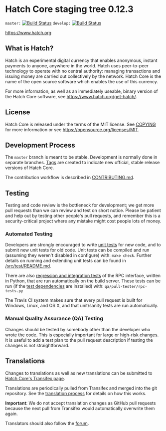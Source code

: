 Hatch Core staging tree 0.12.3
===============================

`master:` [![Build Status](https://travis-ci.org/hatchpay/hatch.svg?branch=master)](https://travis-ci.org/hatchpay/hatch) `develop:` [![Build Status](https://travis-ci.org/hatchpay/hatch.svg?branch=develop)](https://travis-ci.org/hatchpay/hatch/branches)

https://www.hatch.org


What is Hatch?
----------------

Hatch is an experimental digital currency that enables anonymous, instant
payments to anyone, anywhere in the world. Hatch uses peer-to-peer technology
to operate with no central authority: managing transactions and issuing money
are carried out collectively by the network. Hatch Core is the name of the open
source software which enables the use of this currency.

For more information, as well as an immediately useable, binary version of
the Hatch Core software, see https://www.hatch.org/get-hatch/.


License
-------

Hatch Core is released under the terms of the MIT license. See [COPYING](COPYING) for more
information or see https://opensource.org/licenses/MIT.

Development Process
-------------------

The `master` branch is meant to be stable. Development is normally done in separate branches.
[Tags](https://github.com/hatchpay/hatch/tags) are created to indicate new official,
stable release versions of Hatch Core.

The contribution workflow is described in [CONTRIBUTING.md](CONTRIBUTING.md).

Testing
-------

Testing and code review is the bottleneck for development; we get more pull
requests than we can review and test on short notice. Please be patient and help out by testing
other people's pull requests, and remember this is a security-critical project where any mistake might cost people
lots of money.

### Automated Testing

Developers are strongly encouraged to write [unit tests](src/test/README.md) for new code, and to
submit new unit tests for old code. Unit tests can be compiled and run
(assuming they weren't disabled in configure) with: `make check`. Further details on running
and extending unit tests can be found in [/src/test/README.md](/src/test/README.md).

There are also [regression and integration tests](/qa) of the RPC interface, written
in Python, that are run automatically on the build server.
These tests can be run (if the [test dependencies](/qa) are installed) with: `qa/pull-tester/rpc-tests.py`

The Travis CI system makes sure that every pull request is built for Windows, Linux, and OS X, and that unit/sanity tests are run automatically.

### Manual Quality Assurance (QA) Testing

Changes should be tested by somebody other than the developer who wrote the
code. This is especially important for large or high-risk changes. It is useful
to add a test plan to the pull request description if testing the changes is
not straightforward.

Translations
------------

Changes to translations as well as new translations can be submitted to
[Hatch Core's Transifex page](https://www.transifex.com/projects/p/hatch/).

Translations are periodically pulled from Transifex and merged into the git repository. See the
[translation process](doc/translation_process.md) for details on how this works.

**Important**: We do not accept translation changes as GitHub pull requests because the next
pull from Transifex would automatically overwrite them again.

Translators should also follow the [forum](https://www.hatch.org/forum/topic/hatch-worldwide-collaboration.88/).
